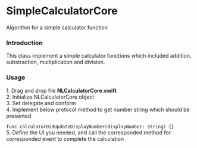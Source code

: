# SimpleCalculatorCore
Algorithm for a simple calculator function

<h3> Introduction </h3>
This class implement a simple calculator functions which included addition, substraction, multiplication and division.

<h3> Usage </h3>
1. Drag and drop file <strong>NLCalculatorCore.swift</strong><br>
2. Initialize NLCalculatorCore object<br>
3. Set delegate and conform<br>
4. Implement below protocol method to get number string which should be presented<br>

``
 func calculatorDidUpdateDisplayNumber(displayNumber: String) {}
``<br>
5. Define the UI you needed, and call the corresponded method for corresponded event to complete the calculation<br>
